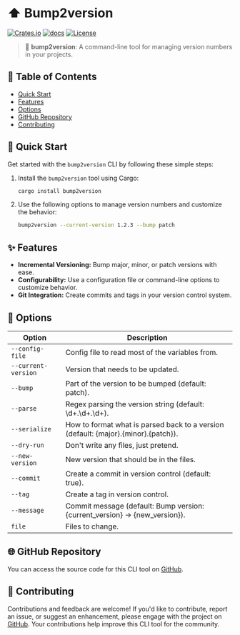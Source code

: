 # ⬆️ Bump2version

[![Crates.io](https://img.shields.io/crates/v/bump2version.svg)](https://crates.io/crates/bump2version)
[![docs](https://docs.rs/bump2version/badge.svg)](https://docs.rs/bump2version/)
[![License](https://img.shields.io/badge/license-MIT-blue.svg)](LICENSE)

> 🚀 **bump2version**: A command-line tool for managing version numbers in your projects.

## 📖 Table of Contents

- [Quick Start](#-quick-start)
- [Features](#-features)
- [Options](#-options)
- [GitHub Repository](#-github-repository)
- [Contributing](#-contributing)

## 🚀 Quick Start

Get started with the `bump2version` CLI by following these simple steps:

1. Install the `bump2version` tool using Cargo:

   ```bash
   cargo install bump2version
   ```

1. Use the following options to manage version numbers and customize the behavior:

   ```bash
   bump2version --current-version 1.2.3 --bump patch
   ```

## ✨ Features

- **Incremental Versioning:** Bump major, minor, or patch versions with ease.
- **Configurability:** Use a configuration file or command-line options to customize behavior.
- **Git Integration:** Create commits and tags in your version control system.

## 🎨 Options

| Option                 | Description                                                       |
|------------------------|-------------------------------------------------------------------|
| `--config-file`        | Config file to read most of the variables from.                   |
| `--current-version`    | Version that needs to be updated.                                 |
| `--bump`               | Part of the version to be bumped (default: patch).                |
| `--parse`              | Regex parsing the version string (default: \d+\.\d+\.\d+).        |
| `--serialize`          | How to format what is parsed back to a version (default: {major}.{minor}.{patch}). |
| `--dry-run`            | Don't write any files, just pretend.                               |
| `--new-version`        | New version that should be in the files.                           |
| `--commit`             | Create a commit in version control (default: true).                |
| `--tag`                | Create a tag in version control.                                   |
| `--message`            | Commit message (default: Bump version: {current_version} → {new_version}). |
| `file`                 | Files to change.                                                  |

## 🌐 GitHub Repository

You can access the source code for this CLI tool on [GitHub](https://github.com/wiseaidev/bump2version).

## 🤝 Contributing

Contributions and feedback are welcome! If you'd like to contribute, report an issue, or suggest an enhancement, please engage with the project on [GitHub](https://github.com/wiseaidev/bump2version). Your contributions help improve this CLI tool for the community.
